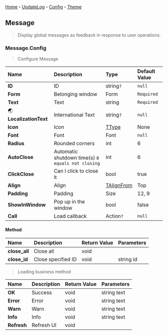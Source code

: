 ﻿[Home](../Home.md)・[UpdateLog](../UpdateLog.md)・[Config](../Config.md)・[Theme](../Theme.md)

## Message

> Display global messages as feedback in response to user operations.

### Message.Config

> Configure Message

Name | Description | Type | Default Value |
:--|:--|:--|:--|
**ID** | ID | string`?` | `null` |
**Form** | Belonging window | Form | `Required` |
**Text** | Text | string | `Required` |
🌏 **LocalizationText** | International Text | string`?` | `null` |
**Icon** | Icon | [TType](Enum.md#ttype) | None |
**Font** | Font | Font | `null` |
**Radius** | Rounded corners | int | 6 |
**AutoClose** | Automatic shutdown time(s) `0 equals not closing` | int | 6 |
**ClickClose** | Can I click to close it | bool | true |
**Align** | Align | [TAlignFrom](Enum.md#talignfrom) | Top |
**Padding** | Padding | Size | 12, 9 |
**ShowInWindow** | Pop up in the window | bool | false |
**Call** | Load callback | Action<Config>`?` | `null` |

#### Method

Name | Description | Return Value | Parameters |
:--|:--|:--|:--|
**close_all** | Close all | void | |
**close_id** | Close specified ID | void | string id |

> Loading business method

Name | Description | Return Value | Parameters |
:--|:--|:--|:--|
**OK** | Success | void | string text |
**Error** | Error | void | string text |
**Warn** | Warn | void | string text |
**Info** | Info | void | string text |
**Refresh** | Refresh UI | void ||